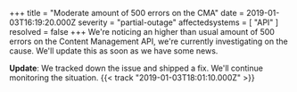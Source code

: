 +++
title = "Moderate amount of 500 errors on the CMA"
date = 2019-01-03T16:19:20.000Z
severity = "partial-outage"
affectedsystems = [
  "API"
]
resolved = false
+++
We're noticing an higher than usual amount of 500 errors on the Content Management API, we're currently investigating on the cause. We'll update this as soon as we have some news.

**Update**: We tracked down the issue and shipped a fix. We'll continue monitoring the situation. {{< track "2019-01-03T18:01:10.000Z" >}}
